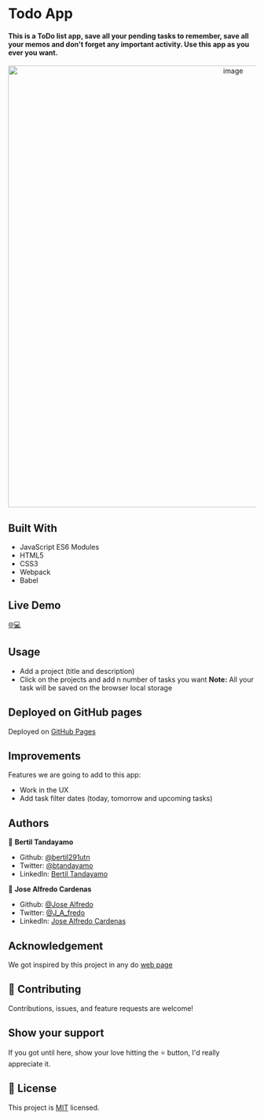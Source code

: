 # Todo App

#### This is a ToDo list app, save all your pending tasks to remember, save all your memos and don't forget any important activity. Use this app as you ever you want. 

<div align="center"><img src="https://user-images.githubusercontent.com/24902525/89691065-a668c200-d8cd-11ea-932c-c64cb9139495.png" alt="image" width="900" /></div>



## Built With 

- JavaScript ES6 Modules
- HTML5
- CSS3
- Webpack
- Babel

## Live Demo

[:globe_with_meridians::computer:](https://rawcdn.githack.com/NewIncome/mv_todo-list/360b90c602894736e0f744429a057caff0ed5042/index.html)


## Usage

- Add a project (title and description)
- Click on the projects and add n number of tasks you want
**Note:** All your task will be saved on the browser local storage

## Deployed on GitHub pages

Deployed on [GitHub Pages](https://pages.github.com/)  

## Improvements

Features we are going to add to this app:
- Work in the UX 
- Add task filter dates (today, tomorrow and upcoming tasks)

## Authors

👤 **Bertil Tandayamo**

- Github: [@bertil291utn](https://github.com/bertil291utn)
- Twitter: [@btandayamo](https://twitter.com/batandayamo)
- LinkedIn: [Bertil Tandayamo](http://bit.ly/bertil_linkedin)

👤 **Jose Alfredo Cardenas**

- Github: [@Jose Alfredo](https://github.com/NewIncome)
- Twitter: [@J_A_fredo](https://twitter.com/J_A_fredo)
- LinkedIn: [Jose Alfredo Cardenas](https://www.linkedin.com/in/j-alfredo-c/)

## Acknowledgement

We got inspired by this project in any do [web page](https://www.any.do/)  

## 🤝 Contributing

Contributions, issues, and feature requests are welcome!

## Show your support

If you got until here, show your love hitting the ⭐️ button, I'd really appreciate it.

## 📝 License

This project is [MIT](LICENSE) licensed.
